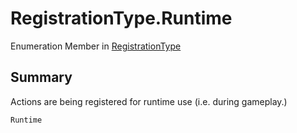 # RegistrationType.Runtime

Enumeration Member in [RegistrationType](/docs/api/csharp/yarn.unity.registrationtype.md)

## Summary


Actions are being registered for runtime use (i.e. during gameplay.)


```csharp
Runtime
```

